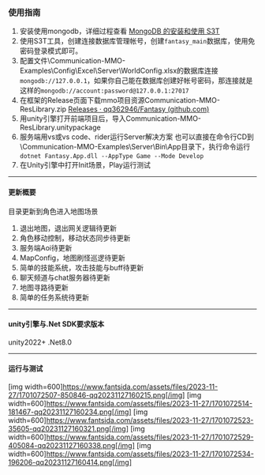 ### 使用指南
1. 安装使用mongodb，详细过程查看 [MongoDB 的安装和使用 S3T](https://www.fantsida.com/d/89/6)
2. 使用S3T工具，创建连接数据库管理帐号，创建`fantasy_main`数据库，使用免密码登录模式即可。
3. 配置文件\Communication-MMO-Examples\Config\Excel\Server\WorldConfig.xlsx的数据库连接
   `mongodb://127.0.0.1`，如果你自己能在数据库创建好帐号密码，那连接就是这样的`mongodb://account:password@127.0.0.1:27017`
4. 在框架的Release页面下载mmo项目资源Communication-MMO-ResLibrary.zip [Releases · qq362946/Fantasy (github.com)](https://github.com/qq362946/Fantasy/releases)
5. 用unity引擎打开前端项目后，导入Communication-MMO-ResLibrary.unitypackage
6. 服务端用vs或vs code、rider运行Server解决方案
   也可以直接在命令行CD到 \Communication-MMO-Examples\Server\Bin\App目录下，执行命令运行
   `dotnet Fantasy.App.dll --AppType Game --Mode Develop`
7. 在Unity引擎中打开Init场景，Play运行测试

----
#### 更新概要
目录更新到角色进入地图场景
1. 退出地图，退出网关逻辑待更新
2. 角色移动控制，移动状态同步待更新
3. 服务端Aoi待更新
4. MapConfig，地图刷怪巡逻待更新
5. 简单的技能系统，攻击技能与buff待更新
6. 聊天频道与chat服务器待更新
7. 地图寻路待更新
8. 简单的任务系统待更新

----
#### unity引擎与.Net SDK要求版本
unity2022+
.Net8.0

----
#### 运行与测试
[img width=600]https://www.fantsida.com/assets/files/2023-11-27/1701072507-850846-qq20231127160215.png[/img]
[img width=600]https://www.fantsida.com/assets/files/2023-11-27/1701072514-181467-qq20231127160234.png[/img]
[img width=600]https://www.fantsida.com/assets/files/2023-11-27/1701072523-35605-qq20231127160321.png[/img]
[img width=600]https://www.fantsida.com/assets/files/2023-11-27/1701072529-405084-qq20231127160338.png[/img]
[img width=600]https://www.fantsida.com/assets/files/2023-11-27/1701072534-196206-qq20231127160414.png[/img]

